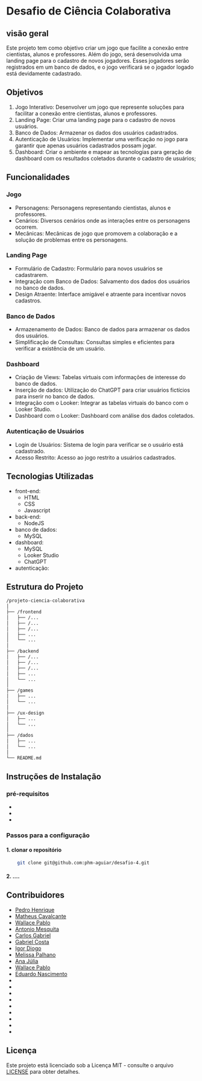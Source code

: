 # Desafio de Ciência Colaborativa
## visão geral

Este projeto tem como objetivo criar um jogo que facilite a conexão entre cientistas, alunos e 
professores. Além do jogo, será desenvolvida uma landing page para o cadastro de novos jogadores.
Esses jogadores serão registrados em um banco de dados, e o jogo verificará se o jogador logado
está devidamente cadastrado.

## Objetivos

1. Jogo Interativo: Desenvolver um jogo que represente soluções para facilitar a conexão entre
cientistas, alunos e professores.
2. Landing Page: Criar uma landing page para o cadastro de novos usuários.
3. Banco de Dados: Armazenar os dados dos usuários cadastrados.
4. Autenticação de Usuários: Implementar uma verificação no jogo para garantir que apenas usuários cadastrados possam jogar.
5. Dashboard: Criar o ambiente e mapear as tecnologias para geração de dashboard com os resultados coletados durante o cadastro de usuários;

## Funcionalidades
### Jogo

* Personagens: Personagens representando cientistas, alunos e professores.
* Cenários: Diversos cenários onde as interações entre os personagens ocorrem.
* Mecânicas: Mecânicas de jogo que promovem a colaboração e a solução de problemas entre os personagens.

### Landing Page

* Formulário de Cadastro: Formulário para novos usuários se cadastrarem.
* Integração com Banco de Dados: Salvamento dos dados dos usuários no banco de dados.
* Design Atraente: Interface amigável e atraente para incentivar novos cadastros.

### Banco de Dados

* Armazenamento de Dados: Banco de dados para armazenar os dados dos usuários.
* Simplificação de Consultas: Consultas simples e eficientes para verificar a existência de um usuário.

### Dashboard

* Criação de Views: Tabelas virtuais com informações de interesse do banco de dados.
* Inserção de dados: Utilização do ChatGPT para criar usuários fictícios para inserir no banco de dados.
* Integração com o Looker: Integrar as tabelas virtuais do banco com o Looker Studio.
* Dashboard com o Looker: Dashboard com análise dos dados coletados.
  
### Autenticação de Usuários

* Login de Usuários: Sistema de login para verificar se o usuário está cadastrado.
* Acesso Restrito: Acesso ao jogo restrito a usuários cadastrados.

## Tecnologias Utilizadas

* front-end:
	* HTML
 	* CSS
  	* Javascript	
* back-end:
	* NodeJS
* banco de dados:
	* MySQL
* dashboard:
	* MySQL
 	* Looker Studio
	* ChatGPT  
* autenticação:

## Estrutura do Projeto

```bash
/projeto-ciencia-colaborativa
│
├── /frontend
│   ├── /...
│   ├── /...
│   ├── /...
│   ├── ...
│   └── ...
│
├── /backend
│   ├── /...
│   ├── /...
│   ├── /...
│   ├── ...
│   └── ...
│
├── /games
│   ├── ...
│   └── ...
│
├── /ux-design
│   ├── ...
│   └── ...
│
├── /dados
│   ├── ...
│   └── ...
│
└── README.md

```

## Instruções de Instalação

### pré-requisitos

* 
*
*

### Passos para a configuração

#### 1. clonar o repositório

```bash
	git clone git@github.com:phm-aguiar/desafio-4.git
```

#### 2. ....


## Contribuidores

* [Pedro Henrique](https://github.com/phm-aguiar)
* [Matheus Cavalcante](https://github.com/MatheusHSCavalcante)
* [Wallace Pablo](https://github.com/PabloJ4)
* [Antonio Mesquita](https://github.com/antonio-mesquita)
* [Carlos Gabriel](https://github.com/CarlosGabriel007)
* [Gabriel Costa](https://github.com/eubielzin)
* [Igor Diogo](https://github.com/igordiogo2022)
* [Melissa Palhano](https://github.com/melpalhano)
* [Ana Júlia](https://github.com/najuliag)
* [Wallace Pablo](https://github.com/PabloJ4)
* [Eduardo Nascimento](https://github.com/dudursn)
*
*
*
*
*
*
*
*
*

## Licença

Este projeto está licenciado sob a Licença MIT - consulte o arquivo [LICENSE](LICENSE) para obter detalhes.


